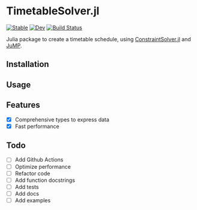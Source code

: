 # TimetableSolver.jl

[![Stable](https://img.shields.io/badge/docs-stable-blue.svg)](https://Sushant-Padha.github.io/TimetableSolver.jl/stable)
[![Dev](https://img.shields.io/badge/docs-dev-blue.svg)](https://Sushant-Padha.github.io/TimetableSolver.jl/dev)
[![Build Status](https://github.com/Sushant-Padha/TimetableSolver.jl/actions/workflows/CI.yml/badge.svg?branch=master)](https://github.com/Sushant-Padha/TimetableSolver.jl/actions/workflows/CI.yml?query=branch%3Amaster)


Julia package to create a timetable schedule, using [ConstraintSolver.jl](https://github.com/Wikunia/ConstraintSolver.jl) and [JuMP](https://github.com/jump-dev/JuMP.jl).

## Installation

## Usage

## Features

- [X] Comprehensive types to express data
- [X] Fast performance

## Todo

- [ ] Add Github Actions
- [ ] Optimize performance
- [ ] Refactor code
- [ ] Add function docstrings
- [ ] Add tests
- [ ] Add docs
- [ ] Add examples
